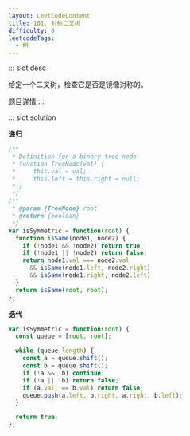 ```yaml
---
layout: LeetCodeContent
title: 101. 对称二叉树
difficulty: 0
leetcodeTags:
  - 树
---
```



::: slot desc

给定一个二叉树，检查它是否是镜像对称的。

[题目详情](https://leetcode-cn.com/problems/symmetric-tree/)
:::


::: slot solution

**递归**

```javascript
/**
 * Definition for a binary tree node.
 * function TreeNode(val) {
 *     this.val = val;
 *     this.left = this.right = null;
 * }
 */
/**
 * @param {TreeNode} root
 * @return {boolean}
 */
var isSymmetric = function(root) {
  function isSame(node1, node2) {
    if (!node1 && !node2) return true;
    if (!node1 || !node2) return false;
    return node1.val === node2.val
      && isSame(node1.left, node2.right)
      && isSame(node1.right, node2.left)
  }
  return isSame(root, root);
};
```

**迭代**

```javascript
var isSymmetric = function(root) {
  const queue = [root, root];

  while (queue.length) {
    const a = queue.shift();
    const b = queue.shift();
    if (!a && !b) continue;
    if (!a || !b) return false;
    if (a.val !== b.val) return false;
    queue.push(a.left, b.right, a.right, b.left);
  }

  return true;
};
```